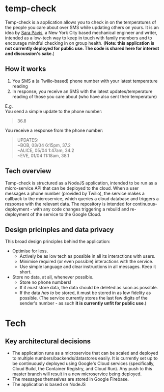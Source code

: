# temp-check
Temp-check is a application allows you to check in on the temperatures of the people you care about over SMS while updating others on yours. It is an idea by [Sara Pavis](https://www.sarahpavis.com/), a New York City based mechanical engineer and writer, intended as a low-tech way to keep in touch with family members and to encourage mindful checking in on group health. 
(**Note: this application is not currently deployed for public use. The code is shared here for interest and discussion's sake.**)

## How it works
1) You SMS a (a Twilio-based) phone number with your latest temperature reading
2) In response, you receive an SMS with the latest updates/temperature reading of those you care about (who have also sent their temperature)

E.g.  
You send a simple update to the phone number:  
> 36.8  

You receive a response from the phone number:  

> UPDATES:  
> ~BOB, 03/04 6:15pm, 37.2  
> ~ALICE, 05/04 1:47am, 34.2  
> ~EVE, 01/04 11:18am, 38.1   

## Tech overview

Temp-check is structured as a NodeJS application, intended to be run as a micro-service API that can be deployed to the cloud. When a user messages a phone number (provided by Twilio), the service makes a callback to the microservice, which queries a cloud database and triggers a response with the relevant data. The repository is intended for continuous-deployment - with any code changes triggering a rebuild and re-deployment of the service to the Google Cloud.

## Design pricinples and data privacy

This broad design principles behind the application:
- Optimise for less.
  - Actively be as low tech as possible in all its interactions with users. 
  - Minimise required (or even possible) interactions with the service.  
  - Use simple language and clear instructions in all messages. Keep it short. 
- Store no data, at all, whenever possible.
  - Store no phone numbers! 
  - If it _must_ store data, the data should be deleted as soon as possible.  
  - If the data _has to_ be stored, it must be stored in as low fidelity as possible. (The service currently  stores the last few digits of the sender's number - as such **it is currently unfit for public use**.)

# Tech
## Key architectural decisions
- The application runs as a microservice that can be scaled and deployed to multiple numbers/backends/datastores easily. It is currently set up to be continuously deployed using Google's Cloud services (specifically, Cloud Build, the Container Registry, and Cloud Run). Any push to this master branch will result in a new microservice being deployed.
- The messages themselves are stored in Google Firebase. 
- The application is based on NodeJS
